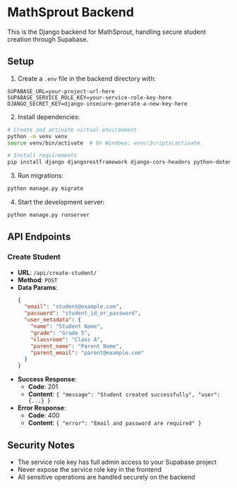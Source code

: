 # MathSprout Backend

This is the Django backend for MathSprout, handling secure student creation through Supabase.

## Setup

1. Create a `.env` file in the backend directory with:
```
SUPABASE_URL=your-project-url-here
SUPABASE_SERVICE_ROLE_KEY=your-service-role-key-here
DJANGO_SECRET_KEY=django-insecure-generate-a-new-key-here
```

2. Install dependencies:
```bash
# Create and activate virtual environment
python -m venv venv
source venv/bin/activate  # On Windows: venv\Scripts\activate

# Install requirements
pip install django djangorestframework django-cors-headers python-dotenv requests
```

3. Run migrations:
```bash
python manage.py migrate
```

4. Start the development server:
```bash
python manage.py runserver
```

## API Endpoints

### Create Student
- **URL**: `/api/create-student/`
- **Method**: `POST`
- **Data Params**:
  ```json
  {
    "email": "student@example.com",
    "password": "student_id_or_password",
    "user_metadata": {
      "name": "Student Name",
      "grade": "Grade 5",
      "classroom": "Class A",
      "parent_name": "Parent Name",
      "parent_email": "parent@example.com"
    }
  }
  ```
- **Success Response**:
  - **Code**: 201
  - **Content**: `{ "message": "Student created successfully", "user": {...} }`
- **Error Response**:
  - **Code**: 400
  - **Content**: `{ "error": "Email and password are required" }`

## Security Notes
- The service role key has full admin access to your Supabase project
- Never expose the service role key in the frontend
- All sensitive operations are handled securely on the backend 
